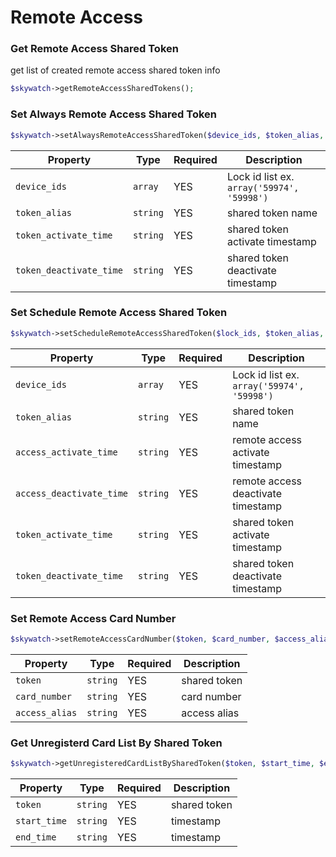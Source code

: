 # Remote Access

### Get Remote Access Shared Token
get list of created remote access shared token info

```php
$skywatch->getRemoteAccessSharedTokens();
```


### Set Always Remote Access Shared Token

```php
$skywatch->setAlwaysRemoteAccessSharedToken($device_ids, $token_alias, $token_activate_time, $token_deactivate_time);
```

| Property                | Type     | Required | Description                                |
| ----------------------- | -------- | -------- | ------------------------------------------ |
| `device_ids`            | `array`  | YES      | Lock id list ex. `array('59974', '59998')` |
| `token_alias`           | `string` | YES      | shared token name                           |
| `token_activate_time`   | `string` | YES      | shared token activate timestamp             |
| `token_deactivate_time` | `string` | YES      | shared token deactivate timestamp           |

### Set Schedule Remote Access Shared Token

```php
$skywatch->setScheduleRemoteAccessSharedToken($lock_ids, $token_alias, $access_activate_time, $access_deactivate_time, $token_activate_time, $token_deactivate_time);
```

| Property                 | Type     | Required | Description                                |
| ------------------------ | -------- | -------- | ------------------------------------------ |
| `device_ids`             | `array`  | YES      | Lock id list ex. `array('59974', '59998')` |
| `token_alias`            | `string` | YES      | shared token name                           |
| `access_activate_time`   | `string` | YES      | remote access activate timestamp           |
| `access_deactivate_time` | `string` | YES      | remote access deactivate timestamp         |
| `token_activate_time`    | `string` | YES      | shared token activate timestamp             |
| `token_deactivate_time`  | `string` | YES      | shared token deactivate timestamp           |

### Set Remote Access Card Number

```php
$skywatch->setRemoteAccessCardNumber($token, $card_number, $access_alias);
```

| Property                 | Type     | Required | Description           |
| ------------------------ | -------- | -------- | ----------------------|
| `token`                  | `string` | YES      | shared token          |
| `card_number`            | `string` | YES      | card number           |
| `access_alias`           | `string` | YES      | access alias          |


### Get Unregisterd Card List By Shared Token

```php
$skywatch->getUnregisteredCardListBySharedToken($token, $start_time, $end_time);
```

| Property         | Type     | Required | Description             |
| ---------------- | -------- | -------- | ----------------------- |
| `token`                  | `string` | YES      | shared token          |
| `start_time`     | `string` | YES      | timestamp               |
| `end_time`       | `string` | YES      | timestamp               |

